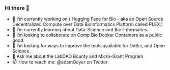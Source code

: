 ### Hi there 👋

<!--
**AdamGoyer/adamgoyer** is a ✨ _special_ ✨ repository because its `README.md` (this file) appears on your GitHub profile.

Here are some ideas to get you started:
-->
- 🔭 I’m currently working on ( Hugging Face for Bio - aka an Open Source Decentralized Compute over Data BioInformatics Platform called PLEX.)
- 🌱 I’m currently learning about Data-Science and Bio-Informatics.
- 🤝 I’m looking to collaborate on Comp Bio Docker Containers as a public good.
- 🤔 I’m looking for ways to improve the tools available for DeSci, and Open Science.
- 💬 Ask me about the LabDAO Bounty and Micro-Grant Program
- 📫 How to reach me: @adamGoyer on Twitter

